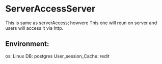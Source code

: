 # ServerAccessServer
  This is same as serverAccess; howvere This one will reun on server and users will access it via http. 
  
##  Environment:
  os: Linux
  DB: postgres
  User_session_Cache: redit

